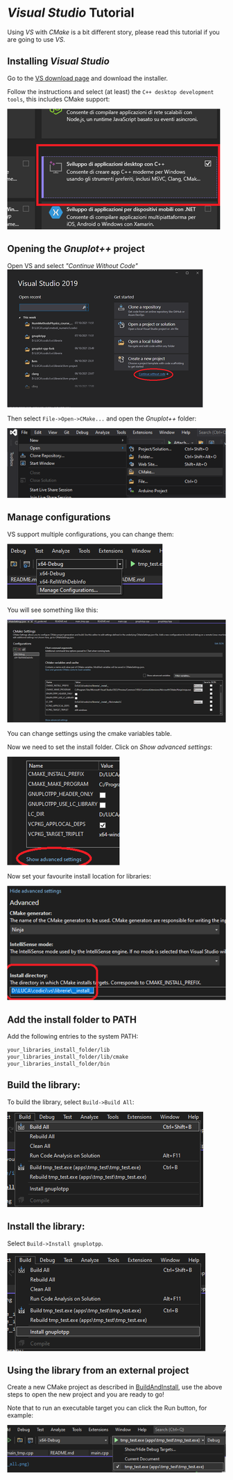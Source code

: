 <!-- LC_NOTICE_BEGIN
===============================================================================
|                        Copyright (C) 2021 Luca Ciucci                       |
|-----------------------------------------------------------------------------|
| Important notices:                                                          |
|  - This work is distributed under the MIT license, feel free to use this    |
|   work as you wish.                                                         |
|  - Read the license file for further info.                                  |
| Written by Luca Ciucci <luca.ciucci99@gmail.com>, 2021                      |
===============================================================================
LC_NOTICE_END -->

# *Visual Studio* Tutorial

Using *VS* with *CMake* is a bit different story, please read this tutorial if you are going to use *VS*.

## Installing *Visual Studio*
Go to the [VS download page](https://visualstudio.microsoft.com/it/downloads/) and download the installer.

Follow the instructions and select (at least) the `C++ desktop development tools`, this includes CMake support:

![C++ desktop development tools](img/VS_guide/cpp_desktop_component.png)

## Opening the *Gnuplot++* project

Open VS and select *"Continue Without Code"*
![](img/VS_guide/continue_without_code.png)

Then select `File->Open->CMake...` and open the *Gnuplot++* folder:

![](img/VS_guide/open_cmake.png)

## Manage configurations

VS support multiple configurations, you can change them:

![](img/VS_guide/manage_configurations.png)

You will see something like this:

![](img/VS_guide/manage_configurations2.png)

You can change settings using the cmake variables table.

Now we need to set the install folder. Click on *Show advanced settings*:

![](img/VS_guide/show_advanced_settings.png)

Now set your favourite install location for libraries:

![](img/VS_guide/install_dir.png)

## Add the install folder to PATH

Add the following entries to the system PATH:
```
your_libraries_install_folder/lib
your_libraries_install_folder/lib/cmake
your_libraries_install_folder/bin
```

## Build the library:

To build the library, select `Build->Build All`:

![](img/VS_guide/build_all.png)

## Install the library:

Select `Build->Install gnuplotpp`.

![](img/VS_guide/install.png)

## Using the library from an external project

Create a new CMake project as described in [BuildAndInstall](BuildAndInstall.md), use the above steps to open the new project and you are ready to go!

Note that to run an executable target you can click the Run button, for example:

![](img/VS_guide/run.png)